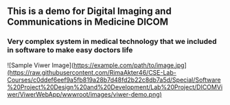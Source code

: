 ## This is a demo for Digital Imaging and Communications in Medicine DICOM
### Very complex system in medical technology that we included in software to make easy doctors life
![Sample Viwer Image](https://example.com/path/to/image.jpg](https://raw.githubusercontent.com/RimaAkter46/CSE-Lab-Courses/c0ddef6eef9a5fb819a28b7d48fd2b22c8db7a5d/Special/Software%20Project%20Design%20and%20Development/Lab%20Project/DICOMViwer/ViwerWebApp/wwwroot/images/viwer-demo.png)
